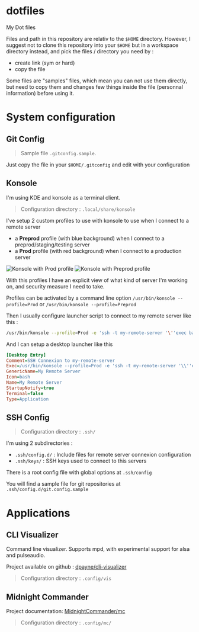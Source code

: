 # dotfiles
My Dot files

Files and path in this repository are relativ to the `$HOME` directory. However, I suggest not to clone this repository into your `$HOME` but in a workspace directory instead, and pick the files / directory you need by :

- create link (sym or hard)
- copy the file

Some files are "samples" files, which mean you can not use them directly, but need to copy them and changes few things inside the file (personnal information) before using it.


# System configuration

## Git Config

> Sample file `.gitconfig.sample`.

Just copy the file in your `$HOME/.gitconfig` and edit with your configuration

## Konsole

I'm using KDE and konsole as a terminal client.

> Configuration directory : `.local/share/konsole`

I've setup 2 custom profiles to use with konsole to use when I connect to a remote server
- a **Preprod** profile (with blue background) when I connect to a preprod/staging/testing server
- a **Prod** profile (with red background) when I connect to a production server

![Konsole with Prod profile](https://user-images.githubusercontent.com/2981531/276862750-62e96611-136d-4daa-8f03-4d26850c12f4.png)
![Konsole with Preprod profile](https://user-images.githubusercontent.com/2981531/276862755-e843c07c-7c3a-4c60-b104-29897037f69a.png)

With this profiles I have an explicit view of what kind of server I'm working on, and security measure I need to take.

Profiles can be activated by a command line option `/usr/bin/konsole --profile=Prod` or `/usr/bin/konsole --profile=Preprod`

Then I usually configure launcher script to connect to my remote server like this :
```bash
/usr/bin/konsole --profile=Prod -e 'ssh -t my-remote-server '\''exec bash'\'''
```

And I can setup a desktop launcher like this
```ini
[Desktop Entry]
Comment=SSH Connexion to my-remote-server
Exec=/usr/bin/konsole --profile=Prod -e 'ssh -t my-remote-server '\\''exec bash'\\'''
GenericName=My Remote Server
Icon=bash
Name=My Remote Server
StartupNotify=true
Terminal=false
Type=Application
```

## SSH Config

> Configuration directory : `.ssh/`

I'm using 2 subdirectories :
- `.ssh/config.d/` : Include files for remote server connexion configuration
- `.ssh/keys/` : SSH keys used to connect to this servers

There is a root config file with global options at `.ssh/config`

You will find a sample file for git repositories at `.ssh/config.d/git.config.sample`

# Applications

## CLI Visualizer

Command line visualizer. Supports mpd, with experimental support for alsa and pulseaudio.

Project available on github : [dpayne/cli-visualizer](https://github.com/dpayne/cli-visualizer)

> Configuration directory : `.config/vis`

## Midnight Commander

Project documentation: [MidnightCommander/mc](https://github.com/MidnightCommander/mc)

> Configuration directory : `.config/mc/`
